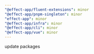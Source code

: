 ```yaml
---
"@effect-app/fluent-extensions": minor
"@effect-app/pnpm-singleton": minor
"effect-app": minor
"@effect-app/infra": minor
"@effect-app/cli": minor
"@effect-app/vue": minor
---
```


update packages
